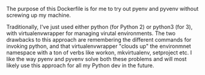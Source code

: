 The purpose of this Dockerfile is for me to try out pyenv and pyvenv without screwing up my machine.

Traditionally, I've just used either python (for Python 2) or python3 (for 3), with virtualenvwrapper
for managing virutal environments.  The two drawbacks to this approach are remembering the different
commands for invoking python, and that virtualenvwrapper "clouds up" the environmnet namespace with
a ton of verbs like workon, mkvirtualenv, setproject etc.  I like the way pyenv and pyvenv solve both
these problems and will most likely use this approach for all my Python dev in the future.
